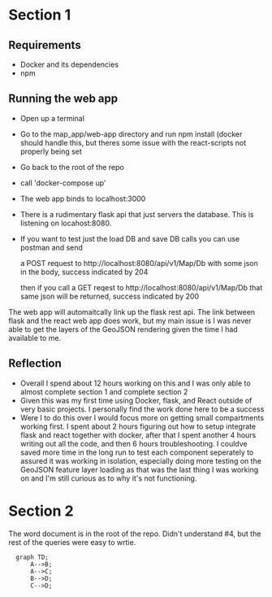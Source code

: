 # Section 1


## Requirements
* Docker and its dependencies
* npm

## Running the web app
* Open up a terminal
* Go to the map_app/web-app directory and run npm install (docker should handle this, but theres some issue with the react-scripts not properly being set
* Go back to the root of the repo 
* call 'docker-compose up'
* The web app binds to localhost:3000
* There is a rudimentary flask api that just servers the database. This is listening on locahost:8080.
* If you want to test just the load DB and save DB calls you can use postman and send

    a POST request to http://localhost:8080/api/v1/Map/Db with some json in the body, success indicated by 204
    
    then if you call a GET reqest to http://localhost:8080/api/v1/Map/Db that same json will be returned, success indicated by 200

The web app will automaitcally link up the flask rest api. 
The link between flask and the react web app does work, but my main issue is I was never able to get the layers of the GeoJSON rendering given the time I had available to me.

## Reflection
* Overall I spend about 12 hours working on this and I was only able to almost complete section 1 and complete section 2
* Given this was my first time using Docker, flask, and React outside of very basic projects. I personally find the work done here to be a success
* Were I to do this over I would focus more on getting small compartments working first. I spent about 2 hours figuring out how to setup integrate flask and react together with docker, after that I spent another 4 hours writing out all the code, and then 6 hours troubleshooting. I couldve saved more time in the long run to test each component seperately to assured it was working in isolation, especially doing more testing on the GeoJSON feature layer loading as that was the last thing I was working on and I'm still curious as to why it's not functioning.

# Section 2

The word document is in the root of the repo. Didn't understand #4, but the rest of the queries were easy to wrtie.


```mermaid
  graph TD;
      A-->B;
      A-->C;
      B-->D;
      C-->D;
```
